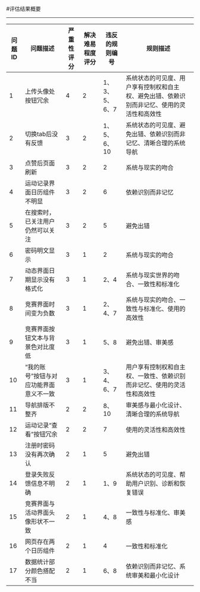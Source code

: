 #评估结果概要

---
|问题ID | 问题描述 | 严重性评分 | 解决难易程度评分 | 违反的规则编号 | 规则描述 |
| --- | --- | --- | --- | --- | --- |
| 1 | 上传头像处按钮冗余 | 4 | 2 | 1、3、5、6、7 | 系统状态的可见度、用户享有控制权和自主权、避免出错、依赖识别而非记忆、使用的灵活性和高效性 |
| 2 | 切换tab后没有反馈 | 3 | 2 | 1、5、6、10 | 系统状态的可见度、避免出错、依赖识别而非记忆、清晰合理的系统导航 |
| 3 | 点赞后页面刷新 | 3 | 2 | 2 | 系统与现实的吻合 |
| 4 | 运动记录界面日历组件不明显 | 3 | 2 | 6 | 依赖识别而非记忆 |
| 5 | 在搜索时，已关注用户仍然可以关注 | 3 | 2 | 5 | 避免出错 |
| 6 | 密码明文显示 | 3 | 1 | 2 | 系统与现实的吻合 |
| 7 | 动态界面日期显示没有格式化 | 3 | 1 | 2、4 | 系统与现实世界的吻合、一致性和标准化 |
| 8 | 竞赛界面时间变为负数 | 3 | 1 | 2、4、7 | 系统与现实的吻合、一致性与标准化、使用的高效性 |
| 9 | 竞赛界面按钮文本与背景色对比度低 | 3 | 1 | 5、8 | 避免出错、审美感 |
| 10 | “我的账号”按钮与对应功能界面意义不一致 | 3 | 1 | 3、4、6、7 | 用户享有控制权和自主权、一致性、依赖识别而非记忆、使用的灵活性和高效性 |
| 11 | 导航排版不整齐 | 2 | 2 | 8、10 | 审美感与最小化设计、清晰合理的系统导航 |
| 12 | 运动记录“查看”按钮冗余 | 2 | 2 | 7 | 使用的灵活性和高效性 |
| 13 | 注册时密码没有再次确认 | 2 | 1 | 5 | 避免出错 |
| 14 | 登录失败反馈信息不明确 | 2 | 1 | 1、9 | 系统状态的可见度、帮助用户识别、诊断和恢复错误 |
| 15 | 竞赛界面与活动界面头像形状不一致 | 2 | 1 | 4、8 | 一致性与标准化、审美感 |
| 16 | 网页存在两个日历组件 | 2 | 1 | 4 | 一致性和标准化 |
| 17 | 数据统计部分颜色搭配不当 | 2 | 1 | 6、8 | 依赖识别而非记忆、系统审美和最小化设计 |





